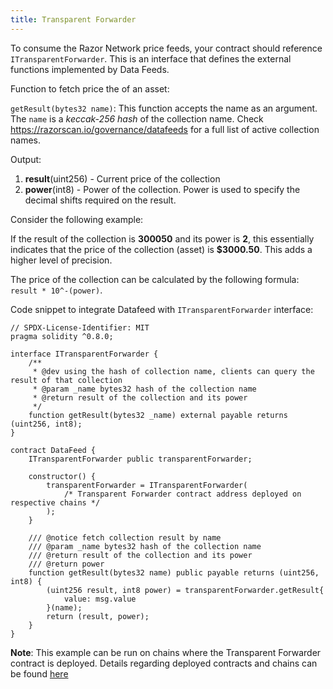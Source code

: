 ```yaml
---
title: Transparent Forwarder
---
```


To consume the Razor Network price feeds, your contract should reference `ITransparentForwarder`. This is an interface that defines the external functions implemented by Data Feeds.

Function to fetch price the of an asset:

`getResult(bytes32 name)`: This function accepts the name as an argument. The `name` is a _keccak-256 hash_ of the collection name. Check https://razorscan.io/governance/datafeeds for a full list of active collection names.

Output:

1. **result**(uint256) - Current price of the collection
2. **power**(int8) - Power of the collection. Power is used to specify the decimal shifts required on the result.

Consider the following example:

If the result of the collection is **300050** and its power is **2**, this essentially indicates that the price of the collection (asset) is **$3000.50**. This adds a higher level of precision.

The price of the collection can be calculated by the following formula: `result * 10^-(power)`.

Code snippet to integrate Datafeed with `ITransparentForwarder` interface:

```solidity
// SPDX-License-Identifier: MIT
pragma solidity ^0.8.0;

interface ITransparentForwarder {
    /**
     * @dev using the hash of collection name, clients can query the result of that collection
     * @param _name bytes32 hash of the collection name
     * @return result of the collection and its power
     */
    function getResult(bytes32 _name) external payable returns (uint256, int8);
}

contract DataFeed {
    ITransparentForwarder public transparentForwarder;

    constructor() {
        transparentForwarder = ITransparentForwarder(
            /* Transparent Forwarder contract address deployed on respective chains */
        );
    }

    /// @notice fetch collection result by name
    /// @param _name bytes32 hash of the collection name
    /// @return result of the collection and its power
    /// @return power
    function getResult(bytes32 name) public payable returns (uint256, int8) {
        (uint256 result, int8 power) = transparentForwarder.getResult{
            value: msg.value
        }(name);
        return (result, power);
    }
}
```

**Note**: This example can be run on chains where the Transparent Forwarder contract is deployed. Details regarding deployed contracts and chains can be found [here](/docs/consume-data-feeds/deployment-details#supported-chains)
